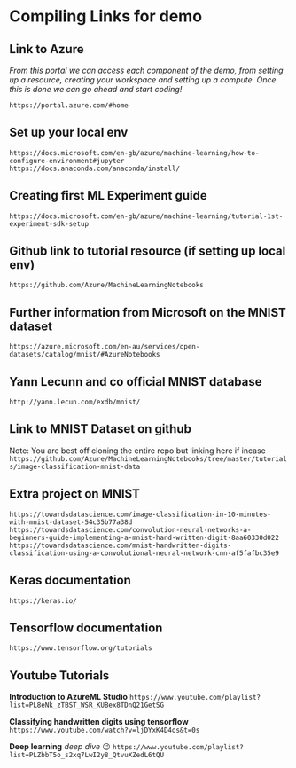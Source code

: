 # Compiling Links for demo

## Link to Azure

_From this portal we can access each component of the demo, from setting up a resource, creating your workspace and setting up a compute. Once this is done we can go ahead and start coding!_

`https://portal.azure.com/#home`

## Set up your local env

`https://docs.microsoft.com/en-gb/azure/machine-learning/how-to-configure-environment#jupyter`
`https://docs.anaconda.com/anaconda/install/`

## Creating first ML Experiment guide

`https://docs.microsoft.com/en-gb/azure/machine-learning/tutorial-1st-experiment-sdk-setup`

## Github link to tutorial resource (if setting up local env)

`https://github.com/Azure/MachineLearningNotebooks`

## Further information from Microsoft on the MNIST dataset

`https://azure.microsoft.com/en-au/services/open-datasets/catalog/mnist/#AzureNotebooks`

## Yann Lecunn and co official MNIST database

`http://yann.lecun.com/exdb/mnist/`

## Link to MNIST Dataset on github

Note: You are best off cloning the entire repo but linking here if incase
`https://github.com/Azure/MachineLearningNotebooks/tree/master/tutorials/image-classification-mnist-data`

## Extra project on MNIST

`https://towardsdatascience.com/image-classification-in-10-minutes-with-mnist-dataset-54c35b77a38d`
`https://towardsdatascience.com/convolution-neural-networks-a-beginners-guide-implementing-a-mnist-hand-written-digit-8aa60330d022`
`https://towardsdatascience.com/mnist-handwritten-digits-classification-using-a-convolutional-neural-network-cnn-af5fafbc35e9`

## Keras documentation

`https://keras.io/`

## Tensorflow documentation

`https://www.tensorflow.org/tutorials`

## Youtube Tutorials

**Introduction to AzureML Studio**
`https://www.youtube.com/playlist?list=PL8eNk_zTBST_WSR_KUBex8TDnQ21GetSG`

**Classifying handwritten digits using tensorflow**
`https://www.youtube.com/watch?v=ljDYxK4D4os&t=0s`

**Deep learning** _deep dive_ :wink:
`https://www.youtube.com/playlist?list=PLZbbT5o_s2xq7LwI2y8_QtvuXZedL6tQU`

